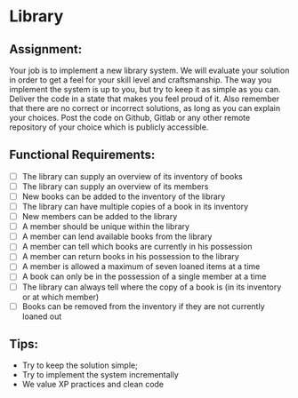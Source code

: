 # Library

## Assignment:

Your job is to implement a new library system. We will evaluate your solution in order to get a feel for your skill level and craftsmanship. The way you implement the system is up to you, but try to keep it as simple as you can. Deliver the code in a state that makes you feel proud of it. Also remember that there are no correct or incorrect solutions, as long as you can explain your choices. Post the code on Github, Gitlab or any other remote repository of your choice which is publicly accessible.

## Functional Requirements:
- [ ] The library can supply an overview of its inventory of books
- [ ] The library can supply an overview of its members
- [ ] New books can be added to the inventory of the library
- [ ] The library can have multiple copies of a book in its inventory
- [ ] New members can be added to the library
- [ ] A member should be unique within the library
- [ ] A member can lend available books from the library
- [ ] A member can tell which books are currently in his possession
- [ ] A member can return books in his possession to the library
- [ ] A member is allowed a maximum of seven loaned items at a time
- [ ] A book can only be in the possession of a single member at a time
- [ ] The library can always tell where the copy of a book is (in its inventory or at which member)
- [ ] Books can be removed from the inventory if they are not currently loaned out

## Tips:
* Try to keep the solution simple;
* Try to implement the system incrementally
* We value XP practices and clean code

